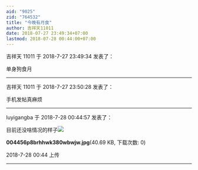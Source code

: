 ```yaml
---
aid: "9025"
zid: "764532"
title: "今晚有月食"
author: 吉祥天11011
date: 2018-07-27 23:49:34+07:00
lastmod: 2018-07-28 00:44:00+07:00
---
```


吉祥天 11011 于 2018-7-27 23:49:34 发表了：

单身狗食月

---

吉祥天 11011 于 2018-7-27 23:50:28 发表了：

手机发帖真麻烦

---

luyigangba 于 2018-7-28 00:44:57 发表了：

目前还没啥情况的样子![](/9025/004456p8brhhwk380wbwjw.jpg)

**004456p8brhhwk380wbwjw.jpg**(40.69 KB, 下载次数: 0)

2018-7-28 00:44 上传

---
